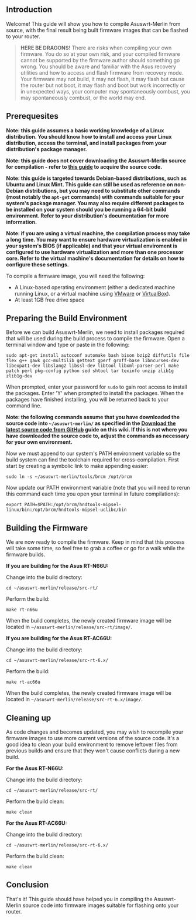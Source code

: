 ## Introduction ##

Welcome! This guide will show you how to compile Asuswrt-Merlin from source, with the final result being built firmware images that can be flashed to your router.

> **HERE BE DRAGONS!** There are risks when compiling your own firmware. You do so at your own risk, and your compiled firmware cannot be supported by the firmware author should something go wrong. You should be aware and familiar with the Asus recovery utilities and how to access and flash firmware from recovery mode. Your firmware may not build, it may not flash, it may flash but cause the router but not boot, it may flash and boot but work incorrectly or in unexpected ways, your computer may spontaneously combust, you may spontaneously combust, or the world may end.

## Prerequesites ##

**Note: this guide assumes a basic working knowledge of a Linux distribution. You should know how to install and access your Linux distribution, access the terminal, and install packages from your distribution's package manager.**

**Note: this guide does not cover downloading the Asuswrt-Merlin source for compilation - refer to [this guide](https://github.com/RMerl/asuswrt-merlin/wiki/Download-the-latest-source-code-from-GitHub) to acquire the source code.**

**Note: this guide is targeted towards Debian-based distributions, such as Ubuntu and Linux Mint. This guide can still be used as reference on non-Debian distributions, but you may need to substitute other commands (most notably the `apt-get` commands) with commands suitable for your system's package manager. You may also require different packages to be installed on your system should you be running a 64-bit build environment. Refer to your distribution's documentation for more information.**

**Note: if you are using a virtual machine, the compilation process may take a long time. You may want to ensure hardware virtualization is enabled in your system's BIOS (if applicable) and that your virtual enviroment is configured to use hardware virtualization and more than one processor core. Refer to the virtual machine's documentation for details on how to configure these settings.**

To compile a firmware image, you will need the following:

* A Linux-based operating environment (either a dedicated machine running Linux, or a virtual machine using [VMware](http://www.vmware.com) or [VirtualBox](https://www.virtualbox.org/)).
* At least 1GB free drive space

## Preparing the Build Environment ##

Before we can build Asuswrt-Merlin, we need to install packages required that will be used during the build process to compile the firmware. Open a terminal window and type or paste in the following:

    sudo apt-get install autoconf automake bash bison bzip2 diffutils file flex g++ gawk gcc-multilib gettext gperf groff-base libncurses-dev libexpat1-dev libslang2 libssl-dev libtool libxml-parser-perl make patch perl pkg-config python sed shtool tar texinfo unzip zlib1g zlib1g-dev

When prompted, enter your password for `sudo` to gain root access to install the packages. Enter 'Y' when prompted to install the packages. When the packages have finished installing, you will be returned back to your command line.

**Note: the following commands assume that you have downloaded the source code into `~/asuswrt-merlin/` as specified in the [Download the latest source code from GitHub](https://github.com/RMerl/asuswrt-merlin/wiki/Download-the-latest-source-code-from-GitHub) guide on this wiki. If this is not where you have downloaded the source code to, adjust the commands as necessary for your own environment.**

Now we must append to our system's PATH environment variable so the build system can find the toolchain required for cross-compilation. First start by creating a symbolic link to make appending easier:

    sudo ln -s ~/asuswrt-merlin/tools/brcm /opt/brcm

Now update our PATH environment variable (note that you will need to rerun this command each time you open your terminal in future compilations):

    export PATH=$PATH:/opt/brcm/hndtools-mipsel-linux/bin:/opt/brcm/hndtools-mipsel-uclibc/bin

## Building the Firmware ##

We are now ready to compile the firmware. Keep in mind that this process will take some time, so feel free to grab a coffee or go for a walk while the firmware builds.

**If you are building for the Asus RT-N66U:**

Change into the build directory:

    cd ~/asuswrt-merlin/release/src-rt/

Perform the build:

    make rt-n66u

When the build completes, the newly created firmware image will be located in `~/asuswrt-merlin/release/src-rt/image/`.

**If you are building for the Asus RT-AC66U:**

Change into the build directory:

    cd ~/asuswrt-merlin/release/src-rt-6.x/

Perform the build:

    make rt-ac66u

When the build completes, the newly created firmware image will be located in `~/asuswrt-merlin/release/src-rt-6.x/image/`.

## Cleaning up ##

As code changes and becomes updated, you may wish to recompile your firmware images to use more current versions of the source code. It's a good idea to clean your build environment to remove leftover files from previous builds and ensure that they won't cause conflicts during a new build.

**For the Asus RT-N66U:**

Change into the build directory:

    cd ~/asuswrt-merlin/release/src-rt/

Perform the build clean:

    make clean

**For the Asus RT-AC66U:**

Change into the build directory:

    cd ~/asuswrt-merlin/release/src-rt-6.x/

Perform the build clean:

    make clean

## Conclusion ##

That's it! This guide should have helped you in compiling the Asuswrt-Merlin source code into firmware images suitable for flashing onto your router.